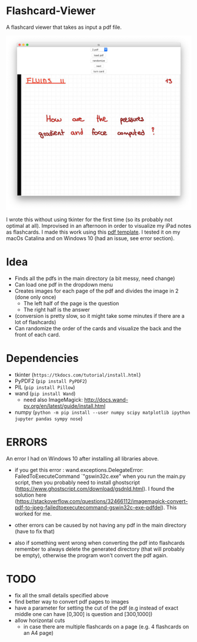 # Flashcard-Viewer
A flashcard viewer that takes as input a pdf file.

![Screen](readme_material/screen_example.jpg)

I wrote this without using tkinter for the first time (so its probably not optimal at all). 
Improvised in an afternoon in order to visualize my iPad notes as flashcards. 
I made this work using this [pdf template](readme_material/flashcard_h_temp.pdf).
I tested it on my macOs Catalina and on Windows 10 (had an issue, see error section).

Idea
====
-  Finds all the pdfs in the main directory (a bit messy, need change)
-  Can load one pdf in the dropdown menu 
-  Creates images for each page of the pdf and divides the image in 2 (done only once)
   -  The left half of the page is the question
   -  The right half is the answer
-  (conversion is pretty slow, so it might take some minutes if there are a lot of flashcards)
-  Can randomize the order of the cards and visualize the back and the front of each card.

Dependencies
====
- tkinter (`https://tkdocs.com/tutorial/install.html`)
- PyPDF2 (`pip install PyPDF2`)
- PIL (`pip install Pillow`)
- wand (`pip install Wand`)
   - need also ImageMagick: http://docs.wand-py.org/en/latest/guide/install.html
- numpy (`python -m pip install --user numpy scipy matplotlib ipython jupyter pandas sympy nose`)


ERRORS
====
An error I had on Windows 10 after installing all libraries above.
- if you get this error : wand.exceptions.DelegateError: FailedToExecuteCommand `"gswin32c.exe" when you run the main.py script,
then you probably need to install ghostscript (https://www.ghostscript.com/download/gsdnld.html).
I found the solution here (https://stackoverflow.com/questions/32466112/imagemagick-convert-pdf-to-jpeg-failedtoexecutecommand-gswin32c-exe-pdfdel). This worked for me.

- other errors can be caused by not having any pdf in the main directory (have to fix that)
- also if something went wrong when converting the pdf into flashcards remember to always delete the generated directory (that will probably be empty), otherwise the program won't convert the pdf again.

TODO
====
- fix all the small details specified above 
- find better way to convert pdf pages to images
- have a parameter for setting the cut of the pdf (e.g instead of exact middle one can have [0,300] is question and [300,1000])
- allow horizontal cuts
  - in case there are multiple flashcards on a page (e.g. 4 flashcards on an A4 page)

